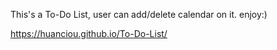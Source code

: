 This's a To-Do List, user can add/delete calendar on it. enjoy:)

https://huanciou.github.io/To-Do-List/


